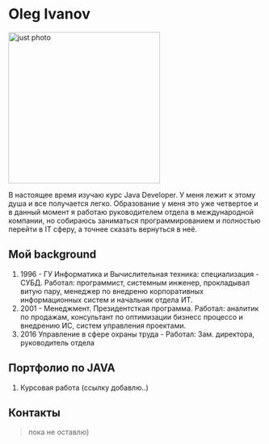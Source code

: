 # Oleg Ivanov 
<img src="https://sun9-north.userapi.com/sun9-88/s/v1/if1/f3kfVuEjipcoEZ003P68d61cp8lfk7HUwMBNkbwHq3seGKhW83glXzqFtdjxF-JmCr46pWP_.jpg?size=1440x2160&quality=96&type=album" alt="just photo" style="width:300px">

В настоящее время изучаю курс Java Developer. У меня  лежит к этому  душа и  все  получается легко.
Образование у  меня это  уже четвертое и в  данный  момент я  работаю  руководителем  отдела в международной  компании, но собираюсь заниматься программированием и полностью перейти в IT сферу,  а  точнее сказать вернуться в неё.

## Мой background
1. 1996 - ГУ Информатика и Вычислительная техника: специализация - СУБД. Работал: программист, системным инженер, прокладывал  витую пару, менеджер по  внедреню корпоративных информационных систем и начальник  отдела ИТ.
2. 2001 - Менеджмент. Президентсткая  программа. Работал: аналитик по  продажам, консультант по оптимизации бизнесс процессо и  внедрению ИС, систем  управления  проектами.
3. 2016 Управление в сфере  охраны  труда - Работал: Зам. директора, руководитель отдела

## Портфолио по JAVA
1. Курсовая работа  (ссылку добавлю..)


## Контакты

> пока не  оставлю)
